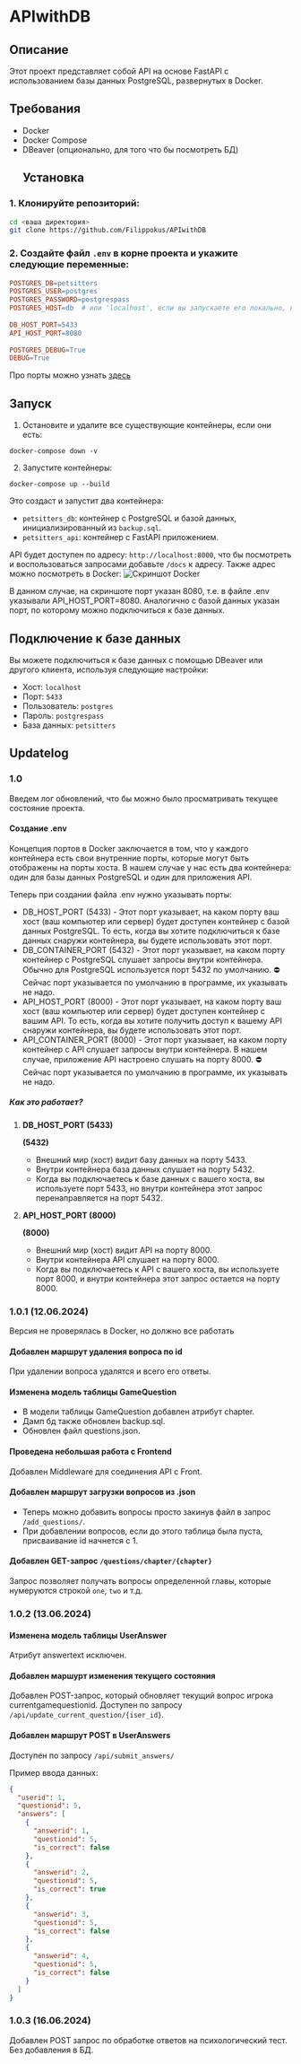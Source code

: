 # APIwithDB    
    
## Описание    
    
Этот проект представляет собой API на основе FastAPI с использованием базы данных PostgreSQL, развернутых в Docker.  
    
## Требования    
    
- Docker  
- Docker Compose  
- DBeaver (опционально, для того что бы посмотреть БД)  
  ## Установка    
    
### 1. Клонируйте репозиторий:  
```sh  
cd <ваша директория>
git clone https://github.com/Filippokus/APIwithDB
```  
### 2. Создайте файл `.env` в корне проекта и укажите следующие переменные:  
```makefile  
POSTGRES_DB=petsitters  
POSTGRES_USER=postgres  
POSTGRES_PASSWORD=postgrespass  
POSTGRES_HOST=db  # или 'localhost', если вы запускаете его локально, но в Docker лучше 'db'  
    
DB_HOST_PORT=5433  
API_HOST_PORT=8080  
  
POSTGRES_DEBUG=True  
DEBUG=True  
```  
Про порты можно узнать [здесь](#Создание.env)
## Запуск  
  
1. Остановите и удалите все существующие контейнеры, если они есть:  
  
`docker-compose down -v`  
  
2. Запустите контейнеры:  
  
`docker-compose up --build`  
  
Это создаст и запустит два контейнера:  
  
- `petsitters_db`: контейнер с PostgreSQL и базой данных, инициализированный из `backup.sql`.  
- `petsitters_api`: контейнер с FastAPI приложением.  
  
API будет доступен по адресу: `http://localhost:8000`, что бы посмотреть и воспользоваться запросами добавьте  `/docs` к адресу.
Также адрес можно посмотреть в Docker:
![Скриншот Docker](./images/screenshot_docker.png)

В данном случае, на скриншоте порт указан 8080, т.е. в файле .env указывали API_HOST_PORT=8080. 
Аналогично с базой данных указан порт, по которому можно подключиться к базе данных.
  
  
## Подключение к базе данных  
  
Вы можете подключиться к базе данных с помощью DBeaver или другого клиента, используя следующие настройки:  
  
- Хост: `localhost`  
- Порт: `5433`  
- Пользователь: `postgres`  
- Пароль: `postgrespass`  
- База данных: `petsitters`

## Updatelog

### 1.0
Введем лог обновлений, что бы можно было просматривать текущее состояние проекта.

#### Создание .env
Концепция портов в Docker заключается в том, что у каждого контейнера есть свои внутренние порты, которые могут быть отображены на порты хоста. В нашем случае у нас есть два контейнера: один для базы данных PostgreSQL и один для приложения API. 

Теперь при создании файла .env нужно указывать порты:
- DB_HOST_PORT (5433) - Этот порт указывает, на каком порту ваш хост (ваш компьютер или сервер) будет доступен контейнер с базой данных PostgreSQL. То есть, когда вы хотите подключиться к базе данных снаружи контейнера, вы будете использовать этот порт.
- DB_CONTAINER_PORT (5432) - Этот порт указывает, на каком порту контейнер с PostgreSQL слушает запросы внутри контейнера. Обычно для PostgreSQL используется порт 5432 по умолчанию. ⛔️ Сейчас порт указывается по умолчанию в программе, их указывать не надо.
- API_HOST_PORT (8000) - Этот порт указывает, на каком порту ваш хост (ваш компьютер или сервер) будет доступен контейнер с вашим API. То есть, когда вы хотите получить доступ к вашему API снаружи контейнера, вы будете использовать этот порт. 
- API_CONTAINER_PORT (8000) - Этот порт указывает, на каком порту контейнер с API слушает запросы внутри контейнера. В нашем случае, приложение API настроено слушать на порту 8000.  ⛔️ Сейчас порт указывается по умолчанию в программе, их указывать не надо.
##### Как это работает?

1. **DB_HOST_PORT (5433)**
    
    **(5432)**
    
    - Внешний мир (хост) видит базу данных на порту 5433.
    - Внутри контейнера база данных слушает на порту 5432.
    - Когда вы подключаетесь к базе данных с вашего хоста, вы используете порт 5433, но внутри контейнера этот запрос перенаправляется на порт 5432.
2. **API_HOST_PORT (8000)**
    
    **(8000)**
    
    - Внешний мир (хост) видит API на порту 8000.
    - Внутри контейнера API слушает на порту 8000.
    - Когда вы подключаетесь к API с вашего хоста, вы используете порт 8000, и внутри контейнера этот запрос остается на порту 8000.

### 1.0.1  (12.06.2024)
Версия не проверялась в Docker, но должно все работать
#### Добавлен маршрут удаления вопроса по id
При удалении вопроса удалятся и всего его ответы.

####  Изменена модель таблицы GameQuestion
- В модели таблицы GameQuestion добавлен атрибут chapter.
- Дамп бд также обновлен backup.sql.
- Обновлен файл questions.json.

#### Проведена небольшая работа с Frontend
Добавлен Middleware для соединения API с Front.

#### Добавлен маршрут загрузки вопросов из .json
- Теперь можно добавить вопросы просто закинув файл в запрос `/add_questions/`.
- При добавлении вопросов, если до этого таблица была пуста, присваивание id начнется с 1.

#### Добавлен GET-запрос `/questions/chapter/{chapter}`
Запрос позволяет получать вопросы определенной главы, которые нумеруются строкой
`one`, `two` и т.д.

### 1.0.2  (13.06.2024)

#### Изменена модель таблицы UserAnswer
Атрибут answertext исключен.

#### Добавлен маршурт изменения текущего состояния

Добавлен POST-запрос, который обновляет текущий вопрос игрока  currentgamequestionid.
Доступен по запросу `/api/update_current_question/{iser_id}`.

#### Добавлен маршрут POST в UserAnswers

Доступен по запросу `/api/submit_answers/`

Пример ввода данных:
```json
{
  "userid": 1,
  "questionid": 5,
  "answers": [
    {
      "answerid": 1,
      "questionid": 5,
      "is_correct": false
    },
    {
      "answerid": 2,
      "questionid": 5,
      "is_correct": true
    },
    {
      "answerid": 3,
      "questionid": 5,
      "is_correct": false
    },
    {
      "answerid": 4,
      "questionid": 5,
      "is_correct": false
    }
  ]
}
```
### 1.0.3  (16.06.2024)
Добавлен POST запрос по обработке ответов на психологический тест. Без добавления в БД.


